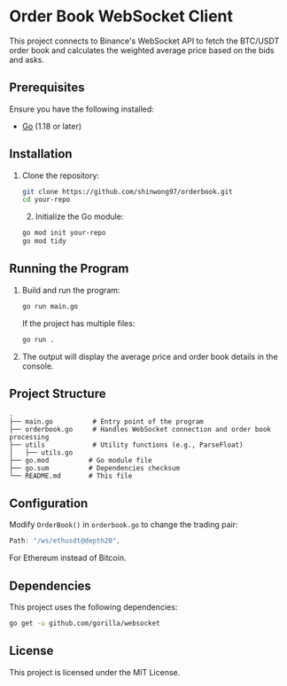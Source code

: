 # Order Book WebSocket Client

This project connects to Binance's WebSocket API to fetch the BTC/USDT order book and calculates the weighted average price based on the bids and asks.

## Prerequisites

Ensure you have the following installed:
- [Go](https://go.dev/doc/install) (1.18 or later)

## Installation

1. Clone the repository:
   ```sh
   git clone https://github.com/shinwong97/orderbook.git
   cd your-repo
   ```

   2. Initialize the Go module:
   ```sh
   go mod init your-repo
   go mod tidy
   ```

## Running the Program

1. Build and run the program:
   ```sh
   go run main.go
   ```

   If the project has multiple files:
   ```sh
   go run .
   ```

2. The output will display the average price and order book details in the console.

## Project Structure

```
.
├── main.go          # Entry point of the program
├── orderbook.go     # Handles WebSocket connection and order book processing
├── utils            # Utility functions (e.g., ParseFloat)
│   ├── utils.go
├── go.mod          # Go module file
├── go.sum          # Dependencies checksum
└── README.md       # This file
```

## Configuration

Modify `OrderBook()` in `orderbook.go` to change the trading pair:
```go
Path: "/ws/ethusdt@depth20",
```
For Ethereum instead of Bitcoin.

## Dependencies

This project uses the following dependencies:
```sh
go get -u github.com/gorilla/websocket
```

## License

This project is licensed under the MIT License.

